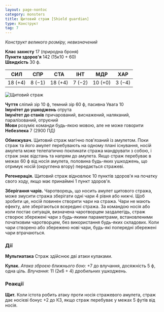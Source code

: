 ```yaml
---
layout: page-nontoc
category: monsters
title: Щитовий страж [Shield guardian]
type: Конструкт
tag: 7
---
```


_Конструкт великого розміру, невизначений_

**Клас захисту** 17 (природна броня)    
**Пункти здоров'я** 142 (15к10 + 60)    
**Швидкість** 30 ф.

| СИЛ     | СПР    | СТА     | ІНТ    | МДР     | ХАР    |
| ------- | ------ | ------- | ------ | ------- | ------ |
| 18 (+4) | 8 (−1) | 18 (+4) | 7 (−2) | 10 (+0) | 3 (−4) |

![Щитовий страж](https://www.dndbeyond.com/avatars/thumbnails/30835/840/1000/1000/638063922477985887.png)

**Чуття** сліпий зір 10 ф, темний зір 60 ф, пасивна Увага 10    
**Імунітет до ушкоджень** отрута    
**Імунітет до станів** причарований, виснажений, наляканий, паралізований, отруєний    
**Мови** розуміє команди будь-якою мовою, але не може говорити    
**Небезпека** 7 (2900 ПД)

**Обмежувач.** Щитовий страж магічно пов'язаний із амулетом. Поки страж та його амулет перебувають на одному плані існування, носій амулета може телепатично покликати стража мандрувати з собою, і страж знає відстань та напрям до амулета. Якщо страж перебуває в межах 60 ф від носія амулета, половина будь-яких ушкоджень, що отримує носій (округлена вгору) передається стражеві.    

**Регенерація.** Щитовий страж відновлює 10 пунктів здоров'я на початку свого ходу, якщо має принаймні 1 пункт здоров'я.    

**Зберігання чарів.** Чаротворець, що носить амулет щитового стража, може змусити стража зберігати одні чари 4 рівня або нижчі. Щоб зробити це, носій повинен створити чари на стража. Чари не мають ефекту, але зберігаються всередині стража. За командою носія або коли постає ситуація, визначена чаротворцем заздалегідь, страж створює збережені чари з будь-якими параметрами, встановленими початковим чаротворцем, без використання будь-яких складових. Коли чари створено або збережено нові чари, будь-які попередні збережені чари втрачаються.

### Дії
**Мультиатака** Страж здійснює дві атаки кулаками.    

**Кулак.** _Атака зброєю ближнього бою:_ +7 до влучання, досяжність 5 ф, одна ціль. _Влучання:_ 11 (2к6 + 4) дробильних ушкоджень.

### Реакції
**Щит.** Коли істота робить атаку проти носія стражевого амулета, страж дає носієві бонус +2 до КЗ, якщо страж перебуває у межах 5 футів від носія.
